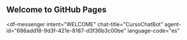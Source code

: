 ## Welcome to GitHub Pages

<script src="https://www.gstatic.com/dialogflow-console/fast/messenger/bootstrap.js?v=1"></script>
<df-messenger
  intent="WELCOME"
  chat-title="CursoChatBot"
  agent-id="686add18-9d3f-421e-8187-d3f36b3c00be"
  language-code="es"
></df-messenger>
